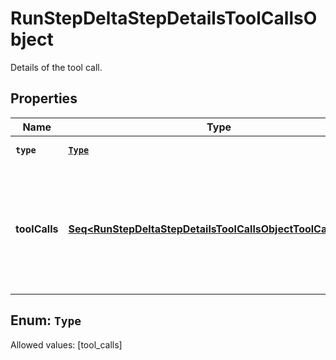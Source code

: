 

# RunStepDeltaStepDetailsToolCallsObject

Details of the tool call.

## Properties

Name | Type | Description | Notes
------------ | ------------- | ------------- | -------------
**`type`** | [**`Type`**](#`Type`) | Always &#x60;tool_calls&#x60;. | 
**toolCalls** | [**Seq&lt;RunStepDeltaStepDetailsToolCallsObjectToolCallsInner&gt;**](RunStepDeltaStepDetailsToolCallsObjectToolCallsInner.md) | An array of tool calls the run step was involved in. These can be associated with one of three types of tools: &#x60;code_interpreter&#x60;, &#x60;retrieval&#x60;, or &#x60;function&#x60;.  |  [optional]


## Enum: `Type`
Allowed values: [tool_calls]





